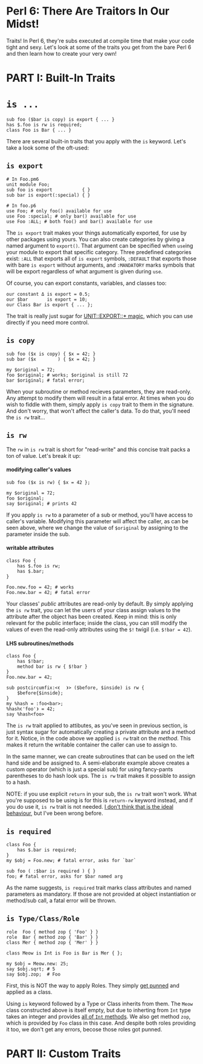 # Perl 6: There Are Traitors In Our Midst!

Traits! In Perl 6, they're subs executed at compile time that make your code tight and sexy. Let's look at some of the traits you get from the bare Perl 6 and then learn how to create your very own!

# PART I: Built-In Traits

# `is ...`

    sub foo ($bar is copy) is export { ... }
    has $.foo is rw is required;
    class Foo is Bar { ... }

There are several built-in traits that you apply with the `is` keyword. Let's
take a look some of the oft-used:

## `is export`

    # In Foo.pm6
    unit module Foo;
    sub foo is export           { }
    sub bar is export(:special) { }

    # In foo.p6
    use Foo; # only foo() available for use
    use Foo :special; # only bar() available for use
    use Foo :ALL; # both foo() and bar() available for use

The `is export` trait makes your things automatically exported, for use by
other packages using yours. You can also create categories by giving a named
argument to `export()`. That argument can be specified when `use`ing your
module to export that specific category. Three predefined categories exist:
`:ALL` that exports all of `is export` symbols, `:DEFAULT` that exports those
with bare `is export` without arguments, and `:MANDATORY` marks symbols that will be export regardless of what argument is given during `use`.

Of course, you can export constants, variables, and classes too:

    our constant Δ is export = 0.5;
    our $bar       is export = 10;
    our Class Bar is export { ... };

The trait is really just sugar for [UNIT::EXPORT::* magic](http://docs.perl6.org/language/modules#Exporting_and_Selective_Importing), which you can use
directly if you need more control.

## `is copy`

    sub foo ($x is copy) { $x = 42; }
    sub bar ($x        ) { $x = 42; }

    my $original = 72;
    foo $original; # works; $original is still 72
    bar $original; # fatal error;

When your subroutine or method recieves parameters, they are read-only. Any
attempt to modify them will result in a fatal error. At times when you do
wish to fiddle with them, simply apply `is copy` trait to them in the
signature. And don't worry, that won't affect the caller's data. To do that,
you'll need the `is rw` trait...

## `is rw`

The `rw` in `is rw` trait is short for "read-write" and this concise trait
packs a ton of value. Let's break it up:

#### modifying caller's values

    sub foo ($x is rw) { $x = 42 };

    my $original = 72;
    foo $original;
    say $original; # prints 42

If you apply `is rw` to a parameter of a sub or method, you'll have access
to caller's variable. Modifying this parameter will affect the caller, as can
be seen above, where we change the value of `$original` by assigning to the
parameter inside the sub.

#### writable attributes

    class Foo {
        has $.foo is rw;
        has $.bar;
    }

    Foo.new.foo = 42; # works
    Foo.new.bar = 42; # fatal error

Your classes' *public* attributes are read-only by default. By simply applying
the `is rw` trait, you can let the users of your class assign values to the
attribute after the object has been created. Keep in mind: this is only
relevant for the public interface; inside the class, you can still modify
the values of even the read-only attributes using the `$!` twigil
(i.e. `$!bar = 42`).

#### LHS subroutines/methods

    class Foo {
        has $!bar;
        method bar is rw { $!bar }
    }
    Foo.new.bar = 42;

    sub postcircumfix:<❨  ❩> ($before, $inside) is rw {
        $before{$inside};
    }
    my %hash = :foo<bar>;
    %hash❨'foo'❩ = 42;
    say %hash<foo>

The `is rw` trait applied to attibutes, as you've seen in previous section,
is just syntax sugar for automatically creating a private attribute and
a method for it. Notice, in the code above we applied `is rw` trait on the
*method*. This makes it return the writable container the caller can use to
assign to.

In the same manner, we can create subroutines that can be used on the left
hand side and be assigned to. A semi-elaborate example above creates a
custom operator (which is just a special sub) for using fancy-pants parentheses
to do hash look ups. The `is rw` trait makes it possible to assign to a
hash.

NOTE: if you use explicit `return` in your sub, the `is rw` trait won't work.
What you're supposed to be using is for this is `return-rw` keyword instead,
and if you do use it, `is rw` trait is not needed.
[I don't think that is the ideal behaviour](https://rt.perl.org/Ticket/Display.html?id=127924), but I've been wrong before.

## `is required`

    class Foo {
        has $.bar is required;
    }
    my $obj = Foo.new; # fatal error, asks for `bar`

    sub foo ( :$bar is required ) { }
    foo; # fatal error, asks for $bar named arg

As the name suggests, `is required` trait marks class attributes and
named parameters as mandatory. If those are not provided at object
instantiation or method/sub call, a fatal error will be thrown.

## `is Type/Class/Role`

    role  Foo { method zop { 'Foo' } }
    role  Bar { method zop { 'Bar' } }
    class Mer { method zop { 'Mer' } }

    class Meow is Int is Foo is Bar is Mer { };

    my $obj = Meow.new: 25;
    say $obj.sqrt; # 5
    say $obj.zop;  # Foo

First, this is NOT the way to apply Roles. They simply [get punned](http://docs.perl6.org/language/objects#Automatic_Role_Punning) and applied as a class.

Using `is` keyword followed by a Type or Class inherits from them. The `Meow`
class constructed above is itself empty, but due to inherting from `Int` type
takes an integer and provides [all of `Int` methods](http://docs.perl6.org/type/Int). We also get method `zop`, which is provided by `Foo` class in
this case. And despite both roles providing it too, we don't get any errors,
becose those roles got punned.

# PART II: Custom Traits